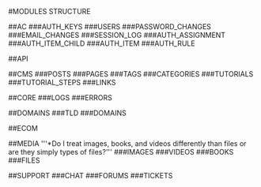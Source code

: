 #MODULES STRUCTURE

##AC
###AUTH_KEYS
###USERS
###PASSWORD_CHANGES
###EMAIL_CHANGES
###SESSION_LOG
###AUTH_ASSIGNMENT
###AUTH_ITEM_CHILD
###AUTH_ITEM
###AUTH_RULE
	
##API

##CMS
###POSTS
###PAGES
###TAGS
###CATEGORIES
###TUTORIALS
###TUTORIAL_STEPS
###LINKS
	
##CORE
###LOGS
###ERRORS

##DOMAINS
###TLD
###DOMAINS
	
##ECOM

##MEDIA
'''*Do I treat images, books, and videos differently than files or are they simply types of files?'''
###IMAGES
###VIDEOS
###BOOKS
###FILES

##SUPPORT
	###CHAT
	###FORUMS
	###TICKETS